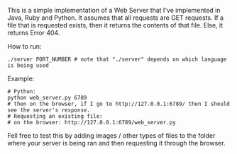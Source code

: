 This is a simple implementation of a Web Server that I've implemented in Java, Ruby and Python. It assumes that all requests are GET requests. If a file that is requested exists, then it returns the contents of that file. Else, it returns Error 404.

How to run:

    ./server PORT_NUMBER # note that "./server" depends on which language is being used

Example:

    # Python:
    python web_server.py 6789
    # then on the browser, if I go to http://127.0.0.1:6789/ then I should see the server's response.
    # Requesting an existing file:
    # on the browser: http://127.0.0.1:6789/web_server.py

Fell free to test this by adding images / other types of files to the folder where your server is being ran and then requesting it through the browser.
